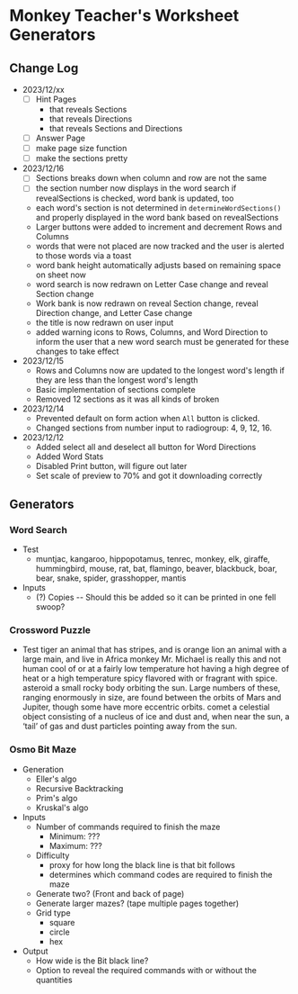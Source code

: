 # Monkey Teacher's Worksheet Generators

## Change Log
- 2023/12/xx
    - [ ] Hint Pages
        - that reveals Sections
        - that reveals Directions
        - that reveals Sections and Directions
    - [ ] Answer Page
    - [ ] make page size function
    - [ ] make the sections pretty
- 2023/12/16
    - [ ] Sections breaks down when column and row are not the same
    - [ ] the section number now displays in the word search if revealSections is checked, word bank is updated, too
    - each word's section is not determined in `determineWordSections()` and properly displayed in the word bank based on revealSections
    - Larger buttons were added to increment and decrement Rows and Columns
    - words that were not placed are now tracked and the user is alerted to those words via a toast
    - word bank height automatically adjusts based on remaining space on sheet now
    - word search is now redrawn on Letter Case change and reveal Section change
    - Work bank is now redrawn on reveal Section change, reveal Direction change, and Letter Case change
    - the title is now redrawn on user input
    - added warning icons to Rows, Columns, and Word Direction to inform the user that a new word search must be generated for these changes to take effect
- 2023/12/15
    - Rows and Columns now are updated to the longest word's length if they are less than the longest word's length
    - Basic implementation of sections complete
    - Removed 12 sections as it was all kinds of broken
- 2023/12/14
    - Prevented default on form action when `All` button is clicked.
    - Changed sections from number input to radiogroup: 4, 9, 12, 16. 
- 2023/12/12
    - Added select all and deselect all button for Word Directions
    - Added Word Stats
    - Disabled Print button, will figure out later
    - Set scale of preview to 70% and got it downloading correctly

## Generators

### Word Search
- Test
    - muntjac, kangaroo, hippopotamus, tenrec, monkey, elk, giraffe, hummingbird, mouse, rat, bat, flamingo, beaver, blackbuck, boar, bear, snake, spider, grasshopper, mantis
- Inputs
    - (?) Copies -- Should this be added so it can be printed in one fell swoop?

### Crossword Puzzle
- Test
tiger an animal that has stripes, and is orange
lion an animal with a large main, and live in Africa
monkey Mr. Michael is really this and not human
cool of or at a fairly low temperature
hot having a high degree of heat or a high temperature
spicy flavored with or fragrant with spice.
asteroid a small rocky body orbiting the sun. Large numbers of these, ranging enormously in size, are found between the orbits of Mars and Jupiter, though some have more eccentric orbits.
comet a celestial object consisting of a nucleus of ice and dust and, when near the sun, a ‘tail’ of gas and dust particles pointing away from the sun.

### Osmo Bit Maze
- Generation
    - Eller's algo
    - Recursive Backtracking
    - Prim's algo
    - Kruskal's algo
- Inputs
    - Number of commands required to finish the maze
        - Minimum: ???
        - Maximum: ???
    - Difficulty 
        - proxy for how long the black line is that bit follows
        - determines which command codes are required to finish the maze
    - Generate two? (Front and back of page)
    - Generate larger mazes? (tape multiple pages together)
    - Grid type
        - square
        - circle
        - hex
- Output
    - How wide is the Bit black line?
    - Option to reveal the required commands with or without the quantities
